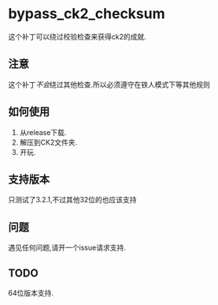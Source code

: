 # bypass_ck2_checksum


这个补丁可以绕过校验检查来获得ck2的成就.

## 注意

这个补丁*不会*绕过其他检查.所以必须遵守在铁人模式下等其他规则

## 如何使用

1. 从release下载.
2. 解压到CK2文件夹.
3. 开玩.

## 支持版本

只测试了3.2.1,不过其他32位的也应该支持

## 问题

遇见任何问题,请开一个issue请求支持.


## TODO

64位版本支持.



